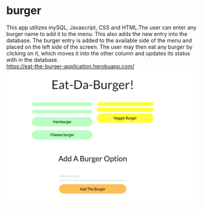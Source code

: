 # burger
This app utilizes mySQL, Javascript, CSS and HTML.The user can enter any burger name to add it to the menu. This also adds the new entry into the database. The burger entry is added to the available side of the menu and placed on the left side of the screen. The user may then eat any burger by clicking on it, which moves it into the other column and updates its status with in the database.
<br>
https://eat-the-burger-application.herokuapp.com/ 
<br>
![Home](/img/pic.png 'Screenshot')

